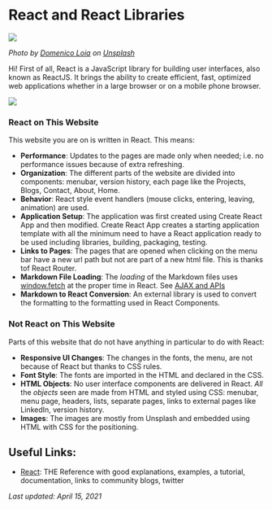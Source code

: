 # React and React Libraries
![](https://i.imgur.com/l2nZXTV.jpg)

*Photo by [Domenico Loia](https://unsplash.com/@domenicoloia?utm_source=unsplash&utm_medium=referral&utm_content=creditCopyText) on [Unsplash](https://unsplash.com/@anne78460/likes?utm_source=unsplash&utm_medium=referral&utm_content=creditCopyText)*

Hi! First of all, React is a JavaScript library for building user interfaces, also known as ReactJS.  It brings the ability to create efficient, fast, optimized web applications whether in a large browser or on a mobile phone browser.

![](https://i.imgur.com/DYiv8GB.gif)


### React on This Website
This website you are on is written in React. This means:
* **Performance**: Updates to the pages are made only when needed; i.e. no performance issues because of extra refreshing.
* **Organization**: The different parts of the website are divided into components: menubar, version history, each page like the Projects, Blogs, Contact, About, Home.
* **Behavior**: React style event handlers (mouse clicks, entering, leaving, animation) are used.
* **Application Setup**: The application was first created using Create React App and then modified.  Create React App creates a starting application template with all the minimum need to have a React application ready to be used including libraries, building, packaging, testing.
* **Links to Pages**: The pages that are opened when clicking on the menu bar have a new url path but not are part of a new html file.  This is thanks tof React Router.
* **Markdown File Loading**: The *loading* of the Markdown files uses [window.fetch](https://developer.mozilla.org/en-US/docs/Web/API/Fetch_API) at the proper time in React. See [AJAX and APIs](https://reactjs.org/docs/faq-ajax.html)
* **Markdown to React Conversion**: An external library is used to convert the formatting to the formatting used in React Components.


### Not React on This Website
Parts of this website that do not have anything in particular to do with React:
* **Responsive UI Changes**: The changes in the fonts, the menu, are not because of React but thanks to CSS rules.
* **Font Style**: The fonts are imported in the HTML and declared in the CSS.
* **HTML Objects**: No user interface components are delivered in React.  *All* the *objects* seen are made from HTML and styled using CSS: menubar, menu page, headers, lists, separate pages, links to external pages like LinkedIn, version history.
* **Images**: The images are mostly from Unsplash and embedded using HTML with CSS for the positioning.

## Useful Links:

* [React](https://reactjs.org/): THE Reference with good explanations, examples, a tutorial, documentation, links to community blogs, twitter

*Last updated: April 15, 2021*
